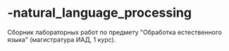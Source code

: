 # -natural_language_processing
Сборник лабораторных работ по предмету "Обработка естественного языка" (магистратура ИАД, 1 курс). 
